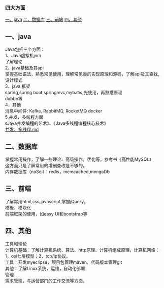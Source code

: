 ### 四大方面
[一、java](#1)
[二、数据库](#2)
[三、前端](#3)
[四、其他](#4)
####  <h2 id = "1">一、java </h2>
Java包括三个方面：   
1、Java虚拟机jvm  
     了解理论  
2、java基础及其api  
     掌握基础语法，熟悉常见使用，理解常见类的实现原理和源码，了解api及其查找, 设计模式  
3、java 框架  
     spring,spring boot,springmvc,mybatis,先使用，再熟悉原理  
     dubbo等  
4，其他  
    消息中间件:  Kafka, RabbitMQ, RocketMQ  docker  
5,并发，多线程方面  
  《Java并发编程的艺术》、《Java多线程编程核心技术》  
  [并发、多线程.md](https://github.com/hannibal2017/studyRecord/blob/master/java/%E5%B9%B6%E5%8F%91%E3%80%81%E5%A4%9A%E7%BA%BF%E7%A8%8B.md)
####  <h2 id = "2">二、数据库 </h2>
 掌握常用操作，了解一些理论、高级操作，优化等，参考书《高性能MySQL》  
这方面只是了解常用的增删查改是不够的。  
内存数据库（noSql）：redis，memcached,mongoDb  
####  <h2 id = "3">三、前端 </h2>
了解常用html,css,javascript,掌握jQuery。  
模板，模块化  
前端框架的使用，如easy UI和bootstrap等   
#### <h2 id = "4">四、其他 </h2>
 工具和理论  
 计算机基础：了解计算机系统、算法、http原理、计算机组成原理，计算机网络： 1，osi七层模型；2，tcp/ip协议。  
 工具：开发myeclipse，项目包管理maven，代码版本管理git  
 其他：了解Linux系统，运维，自动化部署  
 管理  
 需求管理，与运营部门的工作交流等方面。  



